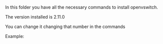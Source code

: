 In this folder you have all the necessary commands to install openvswitch.

The version installed is 2.11.0 

You can change it changing that number in the commands

Example:
